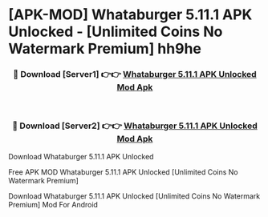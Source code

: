 # [APK-MOD] Whataburger 5.11.1 APK Unlocked - [Unlimited Coins No Watermark Premium] hh9he



<div align="center">
<h3>🔴 Download [Server1] 👉👉 <a href="https://momento.my/?title=Whataburger_5.11.1_APK_Unlocked">Whataburger 5.11.1 APK Unlocked Mod Apk</a></h3><br>

<h3>🔴 Download [Server2] 👉👉 <a href="https://momento.my/?title=Whataburger_5.11.1_APK_Unlocked">Whataburger 5.11.1 APK Unlocked Mod Apk</a></h3>
</div>



Download Whataburger 5.11.1 APK Unlocked 

Free APK MOD Whataburger 5.11.1 APK Unlocked [Unlimited Coins No Watermark Premium]

Download Whataburger 5.11.1 APK Unlocked [Unlimited Coins No Watermark Premium] Mod For Android
